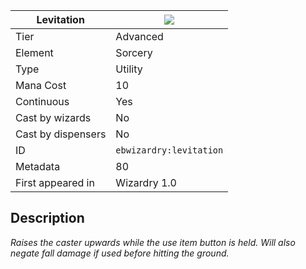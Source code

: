 | Levitation |![](https://github.com/Electroblob77/Wizardry/blob/1.12.2/src/main/resources/assets/ebwizardry/textures/spells/levitation.png)|
|---|---|
| Tier | Advanced |
| Element | Sorcery |
| Type | Utility |
| Mana Cost | 10 |
| Continuous | Yes |
| Cast by wizards | No |
| Cast by dispensers | No |
| ID | `ebwizardry:levitation` |
| Metadata | 80 |
| First appeared in | Wizardry 1.0 |
## Description
_Raises the caster upwards while the use item button is held. Will also negate fall damage if used before hitting the ground._